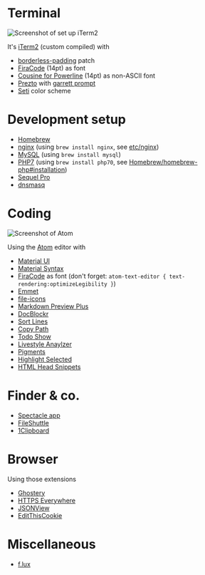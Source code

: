# Terminal
![Screenshot of set up iTerm2](https://mzdr.github.io/osx/iTerm2.png)  

It's [iTerm2](https://github.com/gnachman/iTerm2) (custom compiled) with

- [borderless-padding](https://github.com/jaredculp/iterm2-borderless-padding) patch
- [FiraCode](https://github.com/tonsky/FiraCode) (14pt) as font
- [Cousine for Powerline](https://github.com/powerline/fonts) (14pt) as non-ASCII font
- [Prezto](https://github.com/sorin-ionescu/prezto) with [garrett prompt](https://github.com/chauncey-garrett/zsh-prompt-garrett)
- [Seti](https://github.com/mbadolato/iTerm2-Color-Schemes/tree/master/schemes) color scheme

# Development setup

- [Homebrew](http://brew.sh/)
- [nginx](https://nginx.org/) (using `brew install nginx`, see [etc/nginx](etc/nginx))
- [MySQL](https://www.mysql.com/) (using `brew install mysql`)
- [PHP7](https://secure.php.net/) (using `brew install php70`, see [Homebrew/homebrew-php#installation](https://github.com/Homebrew/homebrew-php#installation))
- [Sequel Pro](http://www.sequelpro.com/)
- [dnsmasq](dnsmasq.md)

# Coding

![Screenshot of Atom](https://mzdr.github.io/osx/atom.png)  

Using the [Atom](https://atom.io) editor with
- [Material UI](https://atom.io/themes/atom-material-ui)
- [Material Syntax](https://atom.io/themes/atom-material-syntax)
- [FiraCode](https://github.com/tonsky/FiraCode) as font (don't forget: `atom-text-editor { text-rendering:optimizeLegibility }`)
- [Emmet](https://atom.io/packages/emmet)
- [file-icons](https://atom.io/packages/file-icons)
- [Markdown Preview Plus](https://atom.io/packages/markdown-preview-plus)
- [DocBlockr](https://atom.io/packages/docblockr)
- [Sort Lines](https://atom.io/packages/sort-lines)
- [Copy Path](https://atom.io/packages/copy-path)
- [Todo Show](https://atom.io/packages/todo-show)
- [Livestyle Anaylzer](https://atom.io/packages/livestyle-atom)
- [Pigments](https://atom.io/packages/pigments)
- [Highlight Selected](https://atom.io/packages/highlight-selected)
- [HTML Head Snippets](https://atom.io/packages/html-head-snippets)

# Finder & co.
- [Spectacle app](https://www.spectacleapp.com/)
- [FileShuttle](http://fileshuttle.io/)
- [1Clipboard](http://1clipboard.io/)

# Browser
Using those extensions
- [Ghostery](https://www.ghostery.com/try-us/download-browser-extension/)
- [HTTPS Everywhere](https://www.eff.org/de/https-everywhere)
- [JSONView](http://jsonview.com/)
- [EditThisCookie](http://www.editthiscookie.com/)

# Miscellaneous
- [f.lux](https://justgetflux.com/)

